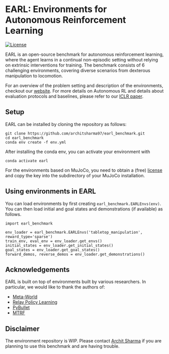 # EARL: Environments for Autonomous Reinforcement Learning
[![License](https://img.shields.io/badge/license-MIT-blue.svg)](https://github.com/rlworkgroup/metaworld/blob/master/LICENSE)

EARL is an open-source benchmark for autonomous reinforcement learning, where the agent learns in a continual non-episodic setting without relying on extrinsic interventions for training. The benchmark consists of 6 challenging environments, covering diverse scenarios from dexterous manipulation to locomotion.

For an overview of the problem setting and description of the environments, checkout our [website](https://architsharma97.github.io/earl_benchmark/index.html). For more details on Autonomous RL and details about evaluation protocols and baselines, please refer to our [ICLR paper](https://arxiv.org/abs/2112.09605).

## Setup

EARL can be installed by cloning the repository as follows:
```
git clone https://github.com/architsharma97/earl_benchmark.git
cd earl_benchmark
conda env create -f env.yml
```

After installing the conda env, you can activate your environment with
```
conda activate earl
```

For the environments based on MuJoCo, you need to obtain a (free) [license](https://www.roboti.us/license.html) and copy the key into the subdirectory of your MuJoCo installation. 

## Using environments in EARL

You can load environments by first creating `earl_benchmark.EARLEnvs(env)`. You can then load initial and goal states and demonstrations (if available) as follows. 

```
import earl_benchmark

env_loader = earl_benchmark.EARLEnvs('tabletop_manipulation', reward_type='sparse')
train_env, eval_env = env_loader.get_envs()
initial_states = env_loader.get_initial_states()
goal_states = env_loader.get_goal_states()
forward_demos, reverse_demos = env_loader.get_demonstrations()

```

## Acknowledgements

EARL is built on top of environments built by various researchers. In particular, we would like to thank the authors of:
- [Meta-World](https://meta-world.github.io/) 
- [Relay Policy Learning](https://github.com/google-research/relay-policy-learning)
- [PyBullet](https://github.com/bulletphysics/bullet3)
- [MTRF](https://github.com/facebookresearch/MTRF)

## Disclaimer

The environment repository is WIP. Please contact [Archit Sharma](mailto:architsh@stanford.edu) if you are planning to use this benchmark and are having trouble.
